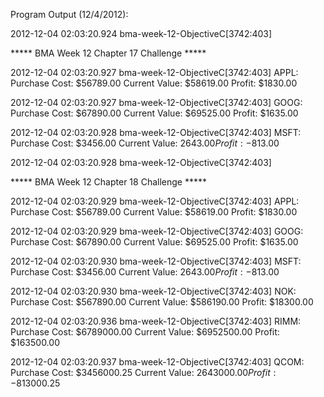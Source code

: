 Program Output (12/4/2012):

2012-12-04 02:03:20.924 bma-week-12-ObjectiveC[3742:403] 

***** BMA Week 12 Chapter 17 Challenge *****

2012-12-04 02:03:20.927 bma-week-12-ObjectiveC[3742:403] 
APPL:
Purchase Cost: $56789.00
Current Value: $58619.00
       Profit: $1830.00

2012-12-04 02:03:20.927 bma-week-12-ObjectiveC[3742:403] 
GOOG:
Purchase Cost: $67890.00
Current Value: $69525.00
       Profit: $1635.00

2012-12-04 02:03:20.928 bma-week-12-ObjectiveC[3742:403] 
MSFT:
Purchase Cost: $3456.00
Current Value: $2643.00
       Profit: -$813.00

2012-12-04 02:03:20.928 bma-week-12-ObjectiveC[3742:403] 

***** BMA Week 12 Chapter 18 Challenge *****

2012-12-04 02:03:20.929 bma-week-12-ObjectiveC[3742:403] 
APPL:
Purchase Cost: $56789.00
Current Value: $58619.00
       Profit: $1830.00

2012-12-04 02:03:20.929 bma-week-12-ObjectiveC[3742:403] 
GOOG:
Purchase Cost: $67890.00
Current Value: $69525.00
       Profit: $1635.00

2012-12-04 02:03:20.930 bma-week-12-ObjectiveC[3742:403] 
MSFT:
Purchase Cost: $3456.00
Current Value: $2643.00
       Profit: -$813.00

2012-12-04 02:03:20.930 bma-week-12-ObjectiveC[3742:403] 
NOK:
Purchase Cost: $567890.00
Current Value: $586190.00
       Profit: $18300.00

2012-12-04 02:03:20.936 bma-week-12-ObjectiveC[3742:403] 
RIMM:
Purchase Cost: $6789000.00
Current Value: $6952500.00
       Profit: $163500.00

2012-12-04 02:03:20.937 bma-week-12-ObjectiveC[3742:403] 
QCOM:
Purchase Cost: $3456000.25
Current Value: $2643000.00
       Profit: -$813000.25
